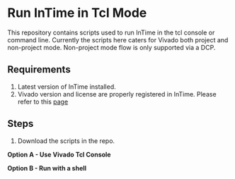 # Run InTime in Tcl Mode
This repository contains scripts used to run InTime in the tcl console or command line. Currently the scripts here caters for Vivado both project and non-project mode. Non-project mode flow is only supported via a DCP.

## Requirements
1. Latest version of InTime installed.
2. Vivado version and license are properly registered in InTime. Please refer to this [page](https://docs.plunify.com/intime/configuration.html)

## Steps
1. Download the scripts in the repo.

**Option A - Use Vivado Tcl Console**



**Option B - Run with a shell**
